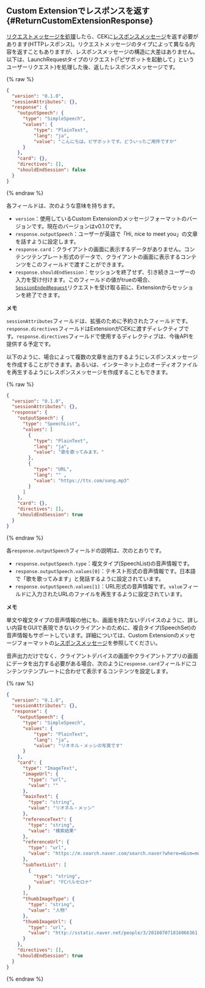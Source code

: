 ## Custom Extensionでレスポンスを返す {#ReturnCustomExtensionResponse}
[リクエストメッセージを処理](#HandleCustomExtensionRequest)したら、CEKに[レスポンスメッセージ](/CEK/References/CEK_API.md#CustomExtResponseMessage)を返す必要があります(HTTPレスポンス)。リクエストメッセージのタイプによって異なる内容を返すこともありますが、レスポンスメッセージの構造に大差はありません。以下は、LaunchRequestタイプのリクエスト(「ピザボットを起動して」というユーザーリクエスト)を処理した後、返したレスポンスメッセージです。

{% raw %}
```json
{
  "version": "0.1.0",
  "sessionAttributes": {},
  "response": {
    "outputSpeech": {
      "type": "SimpleSpeech",
      "values": {
          "type": "PlainText",
          "lang": "ja",
          "value": "こんにちは。ピザボットです。どういったご用件ですか"
      }
    },
    "card": {},
    "directives": [],
    "shouldEndSession": false
  }
}
```
{% endraw %}

各フィールドは、次のような意味を持ちます。

* `version`：使用しているCustom Extensionのメッセージフォーマットのバージョンです。現在のバージョンはv0.1.0です。
* `response.outputSpeech`：ユーザーが英語で「Hi, nice to meet you」の文章を話すように設定します。
* `response.card`：クライアントの画面に表示するデータがありません。コンテンツテンプレート形式のデータで、クライアントの画面に表示するコンテンツをこのフィールドで渡すことができます。
* `response.shouldEndSession`：セッションを終了せず、引き続きユーザーの入力を受け付けます。このフィールドの値がtrueの場合、[`SessionEndedRequest`](#HandleSessionEndedRequest)リクエストを受け取る前に、Extensionからセッションを終了できます。

<div class="note">
  <p><strong>メモ</strong></p>
  <p><code>sessionAttributes</code>フィールドは、拡張のために予約されたフィールドです。<code>response.directives</code>フィールドはExtensionがCEKに渡すディレクティブです。<code>response.directives</code>フィールドで使用するディレクティブは、今後APIを提供する予定です。</p>
</div>

以下のように、場合によって複数の文章を出力するようにレスポンスメッセージを作成することができます。あるいは、インターネット上のオーディオファイルを再生するようにレスポンスメッセージを作成することもできます。

{% raw %}
```json
{
  "version": "0.1.0",
  "sessionAttributes": {},
  "response": {
    "outputSpeech": {
      "type": "SpeechList",
      "values": [
        {
          "type": "PlainText",
          "lang": "ja",
          "value": "歌を歌ってみます。"
        },
        {
          "type": "URL",
          "lang": "" ,
          "value": "https://tts.com/song.mp3"
        }
      ]
    },
    "card": {},
    "directives": [],
    "shouldEndSession": true
  }
}
```
{% endraw %}

各`response.outputSpeech`フィールドの説明は、次のとおりです。

* `response.outputSpeech.type`：複文タイプ(SpeechList)の音声情報です。
* `response.outputSpeech.values[0]`：テキスト形式の音声情報です。日本語で「歌を歌ってみます」と発話するように設定されています。
* `response.outputSpeech.values[1]`：URL形式の音声情報です。`value`フィールドに入力されたURLのファイルを再生するように設定されています。

<div class="note">
  <p><strong>メモ</strong></p>
  <p>単文や複文タイプの音声情報の他にも、画面を持たないデバイスのように、詳しい内容をGUIで表現できないクライアントのために、複合タイプ(SpeechSet)の音声情報もサポートしています。詳細については、Custom Extensionのメッセージフォーマットの<a href="/CEK/References/CEK_API.md#CustomExtResponseMessage">レスポンスメッセージ</a>を参照してください。</p>
</div>

音声出力だけでなく、クライアントデバイスの画面やクライアントアプリの画面にデータを出力する必要がある場合、次のように`response.card`フィールドにコンテンツテンプレートに合わせて表示するコンテンツを設定します。

{% raw %}
```json
{
  "version": "0.1.0",
  "sessionAttributes": {},
  "response": {
    "outputSpeech": {
      "type": "SimpleSpeech",
      "values": {
          "type": "PlainText",
          "lang": "ja",
          "value": "リオネル・メッシの写真です"
      }
    },
    "card": {
      "type": "ImageText",
      "imageUrl": {
        "type": "url",
        "value": ""
      },
      "mainText": {
        "type": "string",
        "value": "リオネル・メッシ"
      },
      "referenceText": {
        "type": "string",
        "value": "検索結果"
      },
      "referenceUrl": {
        "type": "url",
        "value": "https://m.search.naver.com/search.naver?where=m&sm=mob_lic&query=%eb%a6%ac%ec%98%a4%eb%84%ac+%eb%a9%94%ec%8b%9c+%ec%86%8c%ec%86%8d%ed%8c%80"
      },
      "subTextList": [
        {
          "type": "string",
          "value": "FCバルセロナ"
        }
      ],
      "thumbImageType": {
        "type": "string",
        "value": "人物"
      },
      "thumbImageUrl": {
        "type": "url",
        "value": "http://sstatic.naver.net/people/3/201607071816066361.jpg"
      }
    },
    "directives": [],
    "shouldEndSession": true
  }
}
```
{% endraw %}
